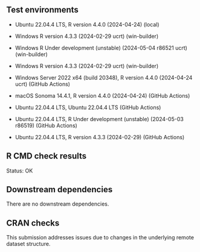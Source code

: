 ## Test environments
* Ubuntu 22.04.4 LTS, R version 4.4.0 (2024-04-24) (local)

* Windows R version 4.3.3 (2024-02-29 ucrt) (win-builder)
* Windows R Under development (unstable) (2024-05-04 r86521 ucrt) (win-builder)
* Windows R version 4.3.3 (2024-02-29 ucrt) (win-builder)

* Windows Server 2022 x64 (build 20348), R version 4.4.0 (2024-04-24 ucrt) (GitHub Actions)
* macOS Sonoma 14.4.1, R version 4.4.0 (2024-04-24) (GitHub Actions)
* Ubuntu 22.04.4 LTS, Ubuntu 22.04.4 LTS (GitHub Actions)
* Ubuntu 22.04.4 LTS, R Under development (unstable) (2024-05-03 r86519) (GitHub Actions)
* Ubuntu 22.04.4 LTS, R version 4.3.3 (2024-02-29) (GitHub Actions)

## R CMD check results
Status: OK

## Downstream dependencies
There are no downstream dependencies.

## CRAN checks
This submission addresses issues due to changes in the underlying remote dataset structure.
